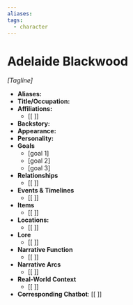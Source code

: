 ```yaml
---
aliases: 
tags:
  - character
---
```

# Adelaide Blackwood 
*[Tagline]*
- **Aliases:** 
- **Title/Occupation:** 
- **Affiliations:** 
	- [[ ]] 
- **Backstory:** 
- **Appearance:** 
- **Personality:** 
- **Goals**
	- [goal 1]
	- [goal 2]
	- [goal 3]
- **Relationships** 
	- [[ ]]
- **Events & Timelines** 
	- [[ ]]
- **Items**
	- [[ ]]
- **Locations:** 
	- [[ ]]
- **Lore**
	- [[ ]]
- **Narrative Function**
	- [[ ]]
- **Narrative Arcs**
	- [[ ]]
- **Real-World Context**
	- [[ ]]
- **Corresponding Chatbot**: [[ ]]